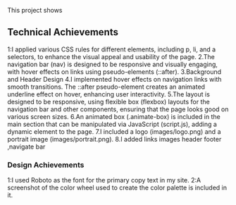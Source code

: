 
This project shows
## Technical Achievements
1:I applied various CSS rules for different elements, including p, li, and a selectors, to enhance the visual appeal and usability of the page.
2.The navigation bar (nav) is designed to be responsive and visually engaging, with hover effects on links using pseudo-elements (::after).
3.Background and Header Design
4.I implemented hover effects on navigation links with smooth transitions. The ::after pseudo-element creates an animated underline effect on hover, enhancing user interactivity.
5.The layout is designed to be responsive, using flexible box (flexbox) layouts for the navigation bar and other components, ensuring that the page looks good on various screen sizes.
6.An animated box (.animate-box) is included in the main section that can be manipulated via JavaScript (script.js), adding a dynamic element to the page.
7.I included a logo (images/logo.png) and a portrait image (images/portrait.png).
8.I added links images header footer ,navigate bar
### Design Achievements
1:I used Roboto as the font for the primary copy text in my site.
2:A screenshot of the color wheel used to create the color palette is included in it.
